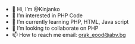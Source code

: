 - 👋 Hi, I’m @Kinjanko
- 👀 I’m interested in PHP Code
- 🌱 I’m currently learning PHP, HTML, Java script
- 💞️ I’m looking to collaborate on PHP
- 📫 How to reach me email: orak_eood@abv.bg

<!---
Kinjanko/Kinjanko is a ✨ special ✨ repository because its `README.md` (this file) appears on your GitHub profile.
You can click the Preview link to take a look at your changes.
--->
